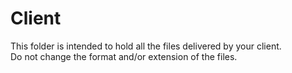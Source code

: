 # Client

This folder is intended to hold all the files delivered by your client.  
Do not change the format and/or extension of the files.
